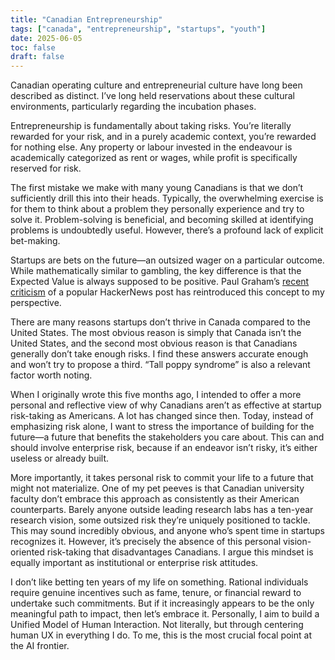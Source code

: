 ```yaml
---
title: "Canadian Entrepreneurship"
tags: ["canada", "entrepreneurship", "startups", "youth"]
date: 2025-06-05
toc: false
draft: false
---
```


Canadian operating culture and entrepreneurial culture have long been described as distinct. I’ve long held reservations about these cultural environments, particularly regarding the incubation phases.

Entrepreneurship is fundamentally about taking risks. You’re literally rewarded for your risk, and in a purely academic context, you’re rewarded for nothing else. Any property or labour invested in the endeavour is academically categorized as rent or wages, while profit is specifically reserved for risk.

The first mistake we make with many young Canadians is that we don’t sufficiently drill this into their heads. Typically, the overwhelming exercise is for them to think about a problem they personally experience and try to solve it. Problem-solving is beneficial, and becoming skilled at identifying problems is undoubtedly useful. However, there’s a profound lack of explicit bet-making.

Startups are bets on the future—an outsized wager on a particular outcome. While mathematically similar to gambling, the key difference is that the Expected Value is always supposed to be positive. Paul Graham’s [recent criticism](https://x.com/paulg/status/1885003032460476671) of a popular HackerNews post has reintroduced this concept to my perspective.

There are many reasons startups don’t thrive in Canada compared to the United States. The most obvious reason is simply that Canada isn’t the United States, and the second most obvious reason is that Canadians generally don’t take enough risks. I find these answers accurate enough and won’t try to propose a third. “Tall poppy syndrome” is also a relevant factor worth noting.

When I originally wrote this five months ago, I intended to offer a more personal and reflective view of why Canadians aren’t as effective at startup risk-taking as Americans. A lot has changed since then. Today, instead of emphasizing risk alone, I want to stress the importance of building for the future—a future that benefits the stakeholders you care about. This can and should involve enterprise risk, because if an endeavor isn’t risky, it’s either useless or already built.

More importantly, it takes personal risk to commit your life to a future that might not materialize. One of my pet peeves is that Canadian university faculty don’t embrace this approach as consistently as their American counterparts. Barely anyone outside leading research labs has a ten-year research vision, some outsized risk they’re uniquely positioned to tackle. This may sound incredibly obvious, and anyone who’s spent time in startups recognizes it. However, it’s precisely the absence of this personal vision-oriented risk-taking that disadvantages Canadians. I argue this mindset is equally important as institutional or enterprise risk attitudes.

I don’t like betting ten years of my life on something. Rational individuals require genuine incentives such as fame, tenure, or financial reward to undertake such commitments. But if it increasingly appears to be the only meaningful path to impact, then let’s embrace it. Personally, I aim to build a Unified Model of Human Interaction. Not literally, but through centering human UX in everything I do. To me, this is the most crucial focal point at the AI frontier.